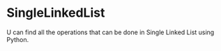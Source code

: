 # SingleLinkedList
U can find all the operations that can be done in Single Linked List using Python.
